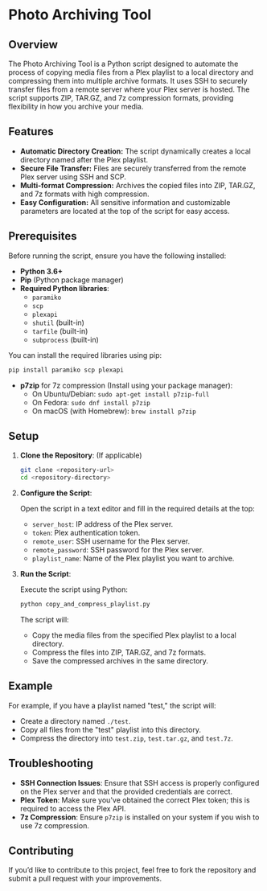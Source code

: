 # Photo Archiving Tool

## Overview

The Photo Archiving Tool is a Python script designed to automate the process of copying media files from a Plex playlist to a local directory and compressing them into multiple archive formats. It uses SSH to securely transfer files from a remote server where your Plex server is hosted. The script supports ZIP, TAR.GZ, and 7z compression formats, providing flexibility in how you archive your media.

## Features

- **Automatic Directory Creation:** The script dynamically creates a local directory named after the Plex playlist.
- **Secure File Transfer:** Files are securely transferred from the remote Plex server using SSH and SCP.
- **Multi-format Compression:** Archives the copied files into ZIP, TAR.GZ, and 7z formats with high compression.
- **Easy Configuration:** All sensitive information and customizable parameters are located at the top of the script for easy access.

## Prerequisites

Before running the script, ensure you have the following installed:

- **Python 3.6+**
- **Pip** (Python package manager)
- **Required Python libraries**:
  - `paramiko`
  - `scp`
  - `plexapi`
  - `shutil` (built-in)
  - `tarfile` (built-in)
  - `subprocess` (built-in)

You can install the required libraries using pip:

```bash
pip install paramiko scp plexapi
```

- **p7zip** for 7z compression (Install using your package manager):
  - On Ubuntu/Debian: `sudo apt-get install p7zip-full`
  - On Fedora: `sudo dnf install p7zip`
  - On macOS (with Homebrew): `brew install p7zip`

## Setup

1. **Clone the Repository**: (If applicable)

   ```bash
   git clone <repository-url>
   cd <repository-directory>
   ```

2. **Configure the Script**:

   Open the script in a text editor and fill in the required details at the top:

   - `server_host`: IP address of the Plex server.
   - `token`: Plex authentication token.
   - `remote_user`: SSH username for the Plex server.
   - `remote_password`: SSH password for the Plex server.
   - `playlist_name`: Name of the Plex playlist you want to archive.

3. **Run the Script**:

   Execute the script using Python:

   ```bash
   python copy_and_compress_playlist.py
   ```

   The script will:
   - Copy the media files from the specified Plex playlist to a local directory.
   - Compress the files into ZIP, TAR.GZ, and 7z formats.
   - Save the compressed archives in the same directory.

## Example

For example, if you have a playlist named "test," the script will:

- Create a directory named `./test`.
- Copy all files from the "test" playlist into this directory.
- Compress the directory into `test.zip`, `test.tar.gz`, and `test.7z`.

## Troubleshooting

- **SSH Connection Issues**: Ensure that SSH access is properly configured on the Plex server and that the provided credentials are correct.
- **Plex Token**: Make sure you've obtained the correct Plex token; this is required to access the Plex API.
- **7z Compression**: Ensure `p7zip` is installed on your system if you wish to use 7z compression.

## Contributing

If you’d like to contribute to this project, feel free to fork the repository and submit a pull request with your improvements.

